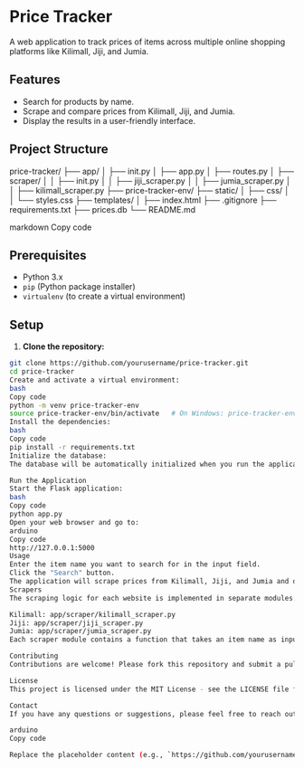 # Price Tracker

A web application to track prices of items across multiple online shopping platforms like Kilimall, Jiji, and Jumia.

## Features

- Search for products by name.
- Scrape and compare prices from Kilimall, Jiji, and Jumia.
- Display the results in a user-friendly interface.

## Project Structure

price-tracker/
├── app/
│ ├── init.py
│ ├── app.py
│ ├── routes.py
│ ├── scraper/
│ │ ├── init.py
│ │ ├── jiji_scraper.py
│ │ ├── jumia_scraper.py
│ │ ├── kilimall_scraper.py
├── price-tracker-env/
├── static/
│ ├── css/
│ │ └── styles.css
├── templates/
│ ├── index.html
├── .gitignore
├── requirements.txt
├── prices.db
└── README.md

markdown
Copy code

## Prerequisites

- Python 3.x
- `pip` (Python package installer)
- `virtualenv` (to create a virtual environment)

## Setup

1. **Clone the repository:**

```bash
git clone https://github.com/yourusername/price-tracker.git
cd price-tracker
Create and activate a virtual environment:
bash
Copy code
python -m venv price-tracker-env
source price-tracker-env/bin/activate   # On Windows: price-tracker-env\Scripts\activate
Install the dependencies:
bash
Copy code
pip install -r requirements.txt
Initialize the database:
The database will be automatically initialized when you run the application for the first time.

Run the Application
Start the Flask application:
bash
Copy code
python app.py
Open your web browser and go to:
arduino
Copy code
http://127.0.0.1:5000
Usage
Enter the item name you want to search for in the input field.
Click the "Search" button.
The application will scrape prices from Kilimall, Jiji, and Jumia and display the results.
Scrapers
The scraping logic for each website is implemented in separate modules:

Kilimall: app/scraper/kilimall_scraper.py
Jiji: app/scraper/jiji_scraper.py
Jumia: app/scraper/jumia_scraper.py
Each scraper module contains a function that takes an item name as input and returns a list of dictionaries containing the item details.

Contributing
Contributions are welcome! Please fork this repository and submit a pull request for any changes or improvements.

License
This project is licensed under the MIT License - see the LICENSE file for details.

Contact
If you have any questions or suggestions, please feel free to reach out to me at [your-email@example.com].

arduino
Copy code

Replace the placeholder content (e.g., `https://github.com/yourusername/price-tracker.git`, `[your-email@example.com]`) with the actual information for your project. This `README.md` file provides a comprehensive overview of your project, its structure, setup instructions, and usage details.
